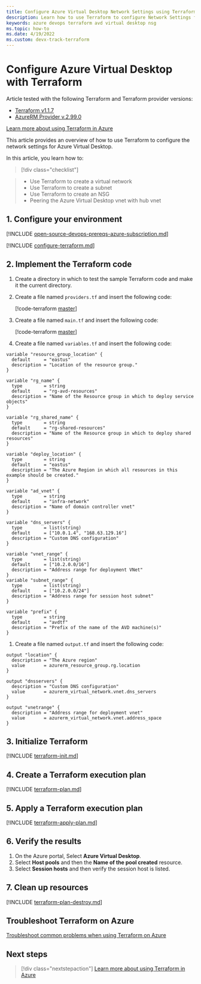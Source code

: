```yaml
---
title: Configure Azure Virtual Desktop Network Settings using Terraform - Azure
description: Learn how to use Terraform to configure Network Settings for Azure Virtual Desktop with Terraform
keywords: azure devops terraform avd virtual desktop nsg
ms.topic: how-to
ms.date: 4/19/2022
ms.custom: devx-track-terraform
---
```


# Configure Azure Virtual Desktop with Terraform

Article tested with the following Terraform and Terraform provider versions:

- [Terraform v1.1.7](https://releases.hashicorp.com/terraform/)
- [AzureRM Provider v.2.99.0](https://registry.terraform.io/providers/hashicorp/azurerm/latest/docs)

[Learn more about using Terraform in Azure](/azure/terraform)

This article provides an overview of how to use Terraform to configure the network settings for Azure Virtual Desktop.


In this article, you learn how to:
> [!div class="checklist"]

> - Use Terraform to create a virtual network
> - Use Terraform to create a subnet
> - Use Terraform to create an NSG
> - Peering the Azure Virtual Desktop vnet with hub vnet

## 1. Configure your environment

[!INCLUDE [open-source-devops-prereqs-azure-subscription.md](../includes/open-source-devops-prereqs-azure-subscription.md)]

[!INCLUDE [configure-terraform.md](includes/configure-terraform.md)]

## 2. Implement the Terraform code

1. Create a directory in which to test the sample Terraform code and make it the current directory.

1. Create a file named `providers.tf` and insert the following code:

    [!code-terraform [master](../../terraform_samples/quickstart/101-azure-virtual-desktop/provider.tf)]

1. Create a file named `main.tf` and insert the following code:

    [!code-terraform [master](../../terraform_samples/quickstart/101-azure-virtual-desktop/networking.tf)]

1. Create a file named `variables.tf` and insert the following code:

```
variable "resource_group_location" {
  default     = "eastus"
  description = "Location of the resource group."
}

variable "rg_name" {
  type        = string
  default     = "rg-avd-resources"
  description = "Name of the Resource group in which to deploy service objects"
}

variable "rg_shared_name" {
  type        = string
  default     = "rg-shared-resources"
  description = "Name of the Resource group in which to deploy shared resources"
}

variable "deploy_location" {
  type        = string
  default     = "eastus"
  description = "The Azure Region in which all resources in this example should be created."
}

variable "ad_vnet" {
  type        = string
  default     = "infra-network"
  description = "Name of domain controller vnet"
}

variable "dns_servers" {
  type        = list(string)
  default     = ["10.0.1.4", "168.63.129.16"]
  description = "Custom DNS configuration"
}

variable "vnet_range" {
  type        = list(string)
  default     = ["10.2.0.0/16"]
  description = "Address range for deployment VNet"
}
variable "subnet_range" {
  type        = list(string)
  default     = ["10.2.0.0/24"]
  description = "Address range for session host subnet"
}

variable "prefix" {
  type        = string
  default     = "avdtf"
  description = "Prefix of the name of the AVD machine(s)"
}
```

1. Create a file named `output.tf` and insert the following code:

```
output "location" {
  description = "The Azure region"
  value       = azurerm_resource_group.rg.location
}

output "dnsservers" {
  description = "Custom DNS configuration"
  value       = azurerm_virtual_network.vnet.dns_servers
}

output "vnetrange" {
  description = "Address range for deployment vnet"
  value       = azurerm_virtual_network.vnet.address_space
}
```

## 3. Initialize Terraform

[!INCLUDE [terraform-init.md](includes/terraform-init.md)]

## 4. Create a Terraform execution plan

[!INCLUDE [terraform-plan.md](includes/terraform-plan.md)]

## 5. Apply a Terraform execution plan

[!INCLUDE [terraform-apply-plan.md](includes/terraform-apply-plan.md)]

## 6. Verify the results

1. On the Azure portal, Select **Azure Virtual Desktop**.
1. Select **Host pools** and then the **Name of the pool created** resource.
1. Select **Session hosts** and then verify the session host is listed.

## 7. Clean up resources

[!INCLUDE [terraform-plan-destroy.md](includes/terraform-plan-destroy.md)]

## Troubleshoot Terraform on Azure

[Troubleshoot common problems when using Terraform on Azure](troubleshoot.md)

## Next steps

> [!div class="nextstepaction"]
> [Learn more about using Terraform in Azure](/azure/terraform)
